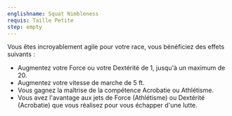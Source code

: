 ```yaml
---
englishname: Squat Nimbleness
requis: Taille Petite
step: empty
---
```

Vous êtes incroyablement agile pour votre race, vous bénéficiez des effets suivants :

 - Augmentez votre Force ou votre Dextérité de 1, jusqu'à un maximum de 20.
 - Augmentez votre vitesse de marche de 5 ft.
 - Vous gagnez la maîtrise de la compétence Acrobatie ou Athlétisme.
 - Vous avez l'avantage aux jets de Force (Athlétisme) ou Dextérité (Acrobatie) que vous réalisez pour vous échapper d'une lutte.
